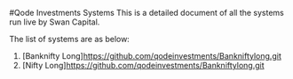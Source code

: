 #Qode Investments Systems
This is a detailed document of all the systems run live by Swan Capital.

The list of systems are as below:
1. [Banknifty Long]https://github.com/qodeinvestments/Bankniftylong.git
2. [Nifty Long]https://github.com/qodeinvestments/Bankniftylong.git
